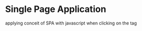 # Single Page Application

applying conceit of SPA with javascript  when clicking on the <a> tag













